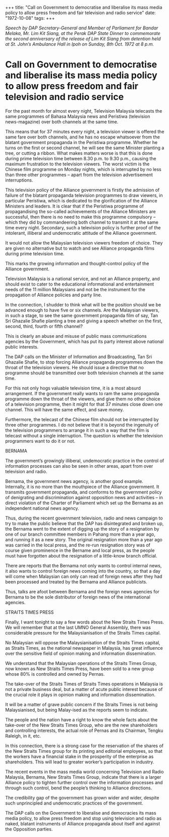 +++ 
title: "Call on Government to democratise and liberalise its mass media policy to allow press freedom and fair television and radio service"
date: "1972-10-08"
tags:
+++

_Speech by DAP Secretary-General and Member of Parliament for Bandar Melaka, Mr. Lim Kit Siang, at the Perak DAP State Dinner to commemorate the second anniversary of the release of Lim Kit Siang from detention held at St. John’s Ambulance Hall in Ipoh on Sunday, 8th Oct. 1972 at 8 p.m._

# Call on Government to democratise and liberalise its mass media policy to allow press freedom and fair television and radio service

For the past month for almost every night, Television Malaysia telecasts the same programmes of Bahasa Malaysia news and Peristiwa (television news-magazine) over both channels at the same time.</u>

This means that for 37 minutes every night, a television viewer is offered the same fare over both channels, and he has no escape whatsoever from the blatant government propaganda in the Peristiwa programme. Whether he turns on the first or second channel, he will see the same Minister planting a tree, or cutting a ribbon. What makes matters worse is that this is done during prime television time between 8.30 p.m. to 9.30 p.m., causing the maximum frustration to the television viewers. The worst victim is the Chinese film programme on Monday nights, which is interrupted by no less than three other programmes – apart from the television advertisement interruptions.

This television policy of the Alliance government is firstly the admission of failure of the blatant propaganda television programmes to draw viewers, in particular Peristiwa, which is dedicated to the glorification of the Alliance Ministers and leaders. It is clear that if the Peristiwa programme of propagandising the so-called achievements of the Alliance Ministers are successful, then there is no need to make this programme compulsory – which they did by commandeering both channel to transmit it at the same time every night.
Secondary, such a television policy is further proof of the intolerant, illiberal and undemocratic attitude of the Alliance government.

It would not allow the Malaysian television viewers freedom of choice. They are given no alternative but to watch and see Alliance propaganda films during prime television time.

This marks the growing information and thought-control policy of the Alliance government.

Television Malaysia is a national service, and not an Alliance property, and should exist to cater to the educational informational and entertainment needs of the 11 million Malaysians and not be the instrument for the propagation of Alliance policies and party line.

In the connection, I shudder to think what will be the position should we be advanced enough to have five or six channels. Are the Malaysian viewers, in such a stage, to see the same government propaganda film of say, Tan Sri Ghazalie Shafie planting a tree and giving a speech whether on the first, second, third, fourth or fifth channel?

This is clearly an abuse and misuse of public mass communications agencies by the Government, which has put its party interest above national public interests.

The DAP calls on the Minister of Information and Broadcasting, Tan Sri Ghazalie Shafie, to stop forcing Alliance propaganda programmes down the throat of the television viewers. He should issue a directive that no programme should be transmitted over both television channels at the same time.

For this not only hogs valuable television time, it is a most absurd arrangement. If the government really wants to ram the same propaganda programme down the throat of the viewers, and give them no other choice of a television programme, then it might for that 37 minutes close down one channel. This will have the same effect, and save money.

Furthermore, the telecast of the Chinese film should not be interrupted by three other programmes. I do not believe that it is beyond the ingenuity of the television programmers to arrange it in such a way that the film is telecast without a single interruption. The question is whether the television programmers want to do it or not.

BERNAMA

The government’s growingly illiberal, undemocratic practice in the control of information processes can also be seen in other areas, apart from over television and radio.

Bernama, the government news agency, is another good example. Internally, it is no more than the mouthpiece of the Alliance government. It transmits government propaganda, and conforms to the government policy of denigrating and discrimination against opposition news and activities – in direct violation of the Charter of Parliament which set up the Bernama as an independent national news agency.

Thus, during the recent government television, radio and news campaign to try to make the public believe that the DAP has disintegrated and broken up, the Bernama went to the extent of digging up the story of a resignation by one of our branch committee members in Pahang more than a year ago, and running it as a new story. The original resignation more than a year ago was carried in the local press, and the re-run resignation story was of course given prominence in the Bername and local press, as the people must have forgotten about the resignation of a little-know branch official.

There are reports that the Bernama not only wants to control internal news, it also wants to control foreign news coming into the country, so that a day will come when Malaysian can only can read of foreign news after they had been processed and treated by the Bernama and Alliance publicists.

Thus, talks are afoot between Bernama and the foreign news agencies for Bernama to be the sole distributor of foreign news of the international agencies.

STRAITS TIMES PRESS

Finally, I want tonight to say a few words about the New Straits Times Press.
We will remember that at the last UMNO General Assembly, there was considerable pressure for the Malaysianisation of the Straits Times capital.

No Malaysian will oppose the Malaysianisation of the Straits Times capital, as Straits Times, as the national newspaper in Malaysia, has great influence over the sensitive field of opinion making and information dissemination.

We understand that the Malaysian operations of the Straits Times Group, now known as New Straits Times Press, have been sold to a new group whose 80% is controlled and owned by Pernas.

The take-over of the Straits Times of Straits Times operations in Malaysia is not a private business deal, but a matter of acute public interest because of the crucial role it plays in opinion making and information dissemination.

It will be a matter of grave public concern if the Straits Times is not being Malaysianised, but being Malay-ised as the reports seem to indicate.

The people and the nation have a right to know the whole facts about the take-over of the New Straits Times Group, who are the new shareholders and controlling interests, the actual role of Pernas and its Chairman, Tengku Raleigh, in it, etc.

In this connection, there is a strong case for the reservation of the shares of the New Straits Times group for its printing and editorial employees, so that the workers have a financial stake in the prosperity of the enterprise as shareholders. This will lead to greater worker’s participation in industry.

The recent events in the mass media world concerning Television and Radio Malaysia, Bernama, New Straits Times Group, indicate that there is a larger Alliance policy to tighten further control over the information processes and through such control, bend the people’s thinking to Alliance directions.

The credibility gap of the government has grown wider and wider, despite such unprincipled and undemocratic practices of the government.

The DAP calls on the Government to liberalise and democracies its mass media policy, to allow press freedom and stop using television and radio as naked, blatant instruments of Alliance propaganda about itself and against the Opposition parties.
 
